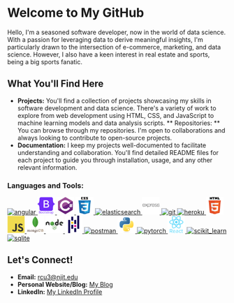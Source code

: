 
<!---
Rukawuba/Rukawuba is a ✨ special ✨ repository because its `README.md` (this file) appears on your GitHub profile.
You can click the Preview link to take a look at your changes.
--->

# Welcome to My GitHub 

<!---

[![Anurag's GitHub stats](https://github-readme-stats.vercel.app/api?username=Rukawuba)](https://github.com/anuraghazra/github-readme-stats)
--->




<!---
## About Me
--->
Hello, I'm a seasoned software developer, now in the world of data science. With a passion for leveraging data to derive meaningful insights, I'm particularly drawn to the intersection of e-commerce, marketing, and data science. However, I also have a keen interest in real estate and sports, being a big sports fanatic.

## What You'll Find Here
- **Projects:** You'll find a collection of projects showcasing my skills in  software development and data science. There's a variety of work to explore from web development using HTML, CSS, and JavaScript to machine learning models and data analysis scripts.
** Repositories: ** You can browse through my repositories. I'm open to collaborations and always looking to contribute to open-source projects.
- **Documentation:** I keep my projects well-documented to facilitate understanding and collaboration. You'll find detailed README files for each project to guide you through installation, usage, and any other relevant information.



<h3 align="left">Languages and Tools:</h3>
<p align="left"> <a href="https://angular.io" target="_blank" rel="noreferrer"> <img src="https://angular.io/assets/images/logos/angular/angular.svg" alt="angular" width="40" height="40"/> </a> <a href="https://getbootstrap.com" target="_blank" rel="noreferrer"> <img src="https://raw.githubusercontent.com/devicons/devicon/master/icons/bootstrap/bootstrap-plain-wordmark.svg" alt="bootstrap" width="40" height="40"/> </a> <a href="https://www.w3schools.com/cs/" target="_blank" rel="noreferrer"> <img src="https://raw.githubusercontent.com/devicons/devicon/master/icons/csharp/csharp-original.svg" alt="csharp" width="40" height="40"/> </a> <a href="https://www.w3schools.com/css/" target="_blank" rel="noreferrer"> <img src="https://raw.githubusercontent.com/devicons/devicon/master/icons/css3/css3-original-wordmark.svg" alt="css3" width="40" height="40"/> </a>  <a href="https://www.elastic.co" target="_blank" rel="noreferrer"> <img src="https://www.vectorlogo.zone/logos/elastic/elastic-icon.svg" alt="elasticsearch" width="40" height="40"/> </a> <a href="https://expressjs.com" target="_blank" rel="noreferrer"> <img src="https://raw.githubusercontent.com/devicons/devicon/master/icons/express/express-original-wordmark.svg" alt="express" width="40" height="40"/> </a> <a href="https://git-scm.com/" target="_blank" rel="noreferrer"> <img src="https://www.vectorlogo.zone/logos/git-scm/git-scm-icon.svg" alt="git" width="40" height="40"/> </a> <a href="https://heroku.com" target="_blank" rel="noreferrer"> <img src="https://www.vectorlogo.zone/logos/heroku/heroku-icon.svg" alt="heroku" width="40" height="40"/> </a> <a href="https://www.w3.org/html/" target="_blank" rel="noreferrer"> <img src="https://raw.githubusercontent.com/devicons/devicon/master/icons/html5/html5-original-wordmark.svg" alt="html5" width="40" height="40"/> </a> <a href="https://developer.mozilla.org/en-US/docs/Web/JavaScript" target="_blank" rel="noreferrer"> <img src="https://raw.githubusercontent.com/devicons/devicon/master/icons/javascript/javascript-original.svg" alt="javascript" width="40" height="40"/> </a>  <a href="https://www.mongodb.com/" target="_blank" rel="noreferrer"> <img src="https://raw.githubusercontent.com/devicons/devicon/master/icons/mongodb/mongodb-original-wordmark.svg" alt="mongodb" width="40" height="40"/> </a> <a href="https://nodejs.org" target="_blank" rel="noreferrer"> <img src="https://raw.githubusercontent.com/devicons/devicon/master/icons/nodejs/nodejs-original-wordmark.svg" alt="nodejs" width="40" height="40"/> </a> <a href="https://pandas.pydata.org/" target="_blank" rel="noreferrer"> <img src="https://raw.githubusercontent.com/devicons/devicon/2ae2a900d2f041da66e950e4d48052658d850630/icons/pandas/pandas-original.svg" alt="pandas" width="40" height="40"/> </a> <a href="https://postman.com" target="_blank" rel="noreferrer"> <img src="https://www.vectorlogo.zone/logos/getpostman/getpostman-icon.svg" alt="postman" width="40" height="40"/> </a> <a href="https://www.python.org" target="_blank" rel="noreferrer"> <img src="https://raw.githubusercontent.com/devicons/devicon/master/icons/python/python-original.svg" alt="python" width="40" height="40"/> </a> <a href="https://pytorch.org/" target="_blank" rel="noreferrer"> <img src="https://www.vectorlogo.zone/logos/pytorch/pytorch-icon.svg" alt="pytorch" width="40" height="40"/> </a> <a href="https://reactjs.org/" target="_blank" rel="noreferrer"> <img src="https://raw.githubusercontent.com/devicons/devicon/master/icons/react/react-original-wordmark.svg" alt="react" width="40" height="40"/> </a> <a href="https://scikit-learn.org/" target="_blank" rel="noreferrer"> <img src="https://upload.wikimedia.org/wikipedia/commons/0/05/Scikit_learn_logo_small.svg" alt="scikit_learn" width="40" height="40"/> </a> <a href="https://www.sqlite.org/" target="_blank" rel="noreferrer"> <img src="https://www.vectorlogo.zone/logos/sqlite/sqlite-icon.svg" alt="sqlite" width="40" height="40"/> </a>  </p>

<!---


## Areas of Interest
- **Ecommerce & Marketing:** I'm particularly interested in leveraging data science techniques to optimize marketing strategies, enhance user experiences, and drive business growth in the ecommerce sector.
- **Real Estate:** Exploring data-driven approaches to analyze real estate markets, predict property values, and identify investment opportunities.
- **Sports Analytics:** As a passionate sports fan, I'm excited about applying data science methodologies to analyze player performance, predict game outcomes, and uncover insights in the world of sports.

## Open to Opportunities
I'm currently open to remote opportunities in the fields of data science, machine learning, and software development. If you're working on interesting projects or seeking a collaborator, feel free to reach out!

## How You Can Help
- **Feedback:** If you find any of my projects interesting or have suggestions for improvement, don't hesitate to let me know through GitHub issues or pull requests.
- **Collaboration:** Interested in collaborating on a project or have ideas for potential collaborations? Feel free to get in touch!
- **Networking:** Whether you're a fellow developer, data scientist, or enthusiast in one of my areas of interest, I'd love to connect and expand my network.

  
--->

## Let's Connect!
- **Email:** rcu3@njit.edu
- **Personal Website/Blog:** [My Blog](https://medium.com/@rbcu25)
- **LinkedIn:** [My LinkedIn Profile ](https://www.linkedin.com/in/rob-ukawuba/)


<!---
- **Twitter:** [@YourTwitterHandle](https://twitter.com/your-handle)
- **T:** [@YourTwitterHandle](https://twitter.com/your-handle)
- **LinkedIn:** [Your LinkedIn Profile](https://www.linkedin.com/in/your-profile)


## Tips for Your README
- **Clarity:** Make sure your README is clear and concise. Provide enough information for users to understand what your project is about and how to use it, but avoid overwhelming them with unnecessary details.
- **Organization:** Structure your README in a logical manner, using headings, lists, and formatting to improve readability.
- **Visuals:** Consider including screenshots, diagrams, or even GIFs to visually demonstrate your project in action.
- **Links:** Provide links to relevant resources, such as documentation, demo videos, or related articles.
- **Call to Action:** Encourage users to engage with your project by providing clear calls to action, such as inviting them to contribute, give feedback, or reach out for collaboration.

Feel free to customize this README template to suit your preferences and showcase your unique skills and interests. Best of luck with your projects, and happy coding! 🚀


--->
